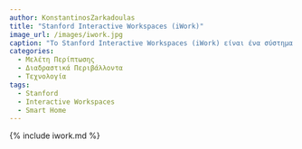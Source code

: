```yaml
---
author: KonstantinosZarkadoulas
title: "Stanford Interactive Workspaces (iWork)"
image_url: /images/iwork.jpg
caption: "Το Stanford Interactive Workspaces (iWork) είναι ένα σύστημα που παρέχει δυναμικά περιβάλλοντα εργασίας μέσω έξυπνων διαδραστικών επιφανειών και αισθητήρων, επιτρέποντας τη φυσική και γραφική αλληλεπίδραση χρηστών."
categories:
  - Μελέτη Περίπτωσης
  - Διαδραστικά Περιβάλλοντα
  - Τεχνολογία
tags:
  - Stanford
  - Interactive Workspaces
  - Smart Home
---
```


{% include iwork.md %}
